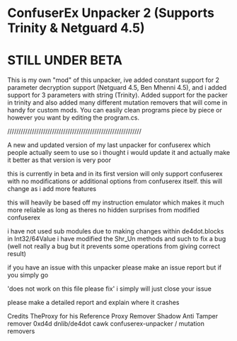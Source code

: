 # ConfuserEx Unpacker 2 (Supports Trinity & Netguard 4.5)

# STILL UNDER BETA

This is my own "mod" of this unpacker, ive added constant support for 2 parameter decryption support (Netguard 4.5, Ben Mhenni 4.5), and i added support for 3 parameters with string (Trinity). Added support for the packer in trinity and also added many different mutation removers that will come in handy for custom mods. You can easily clean programs piece by piece or however you want by editing the program.cs.

////////////////////////////////////////////////////////////

A new and updated version of my last unpacker for confuserex which people actually seem to use so i thought i would update it and actually make it better as that version is very poor

this is currently in beta and in its first version will only support confuserex with no modifications or additional options from confuserex itself. this will change as i add more features

this will heavily be based off my instruction emulator which makes it much more reliable as long as theres no hidden surprises from modified confuserex

i have not used sub modules due to making changes within de4dot.blocks in Int32/64Value i have modified the Shr_Un methods and such to fix a bug (well not really a bug but it prevents some operations from giving correct result) 

if you have an issue with this unpacker please make an issue report but if you simply go 

'does not work on this file please fix' i simply will just close your issue 

please make a detailed report and explain where it crashes 

Credits
TheProxy for his Reference Proxy Remover
Shadow Anti Tamper remover
0xd4d dnlib/de4dot
cawk confuserex-unpacker / mutation removers
